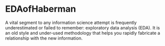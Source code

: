 # EDAofHaberman
A vital segment to any information science attempt is frequently underestimated or failed to remember: exploratory data analysis (EDA). It is an old style and under-used methodology that helps you rapidly fabricate a relationship with the new information.
